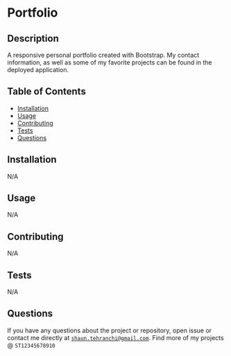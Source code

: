 # Portfolio

## Description
 A responsive personal portfolio created with Bootstrap. My contact information, as well as some of my favorite projects can be found in the deployed application.

## Table of Contents
- [Installation](#installation)
- [Usage](#usage)
- [Contributing](#contributing)
- [Tests](#tests)
- [Questions](#questions)
## Installation
N/A
## Usage
 N/A
## Contributing
 N/A
## Tests
 N/A
## Questions
If you have any questions about the project or repository, open issue or contact me directly at <code>shaun.tehranchi@gmail.com</code>. Find more of my projects @ <code>ST12345678910</code>
